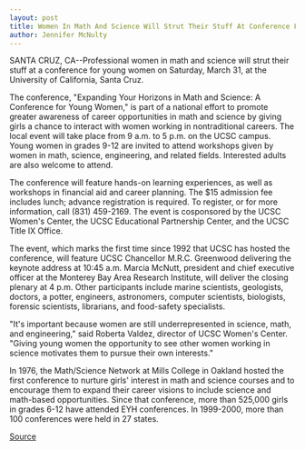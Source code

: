```yaml
---
layout: post
title: Women In Math And Science Will Strut Their Stuff At Conference For Young Women On Saturday, March 31
author: Jennifer McNulty
---
```


SANTA CRUZ, CA--Professional women in math and science will strut their stuff at a conference for young women on Saturday, March 31, at the University of California, Santa Cruz.

The conference, "Expanding Your Horizons in Math and Science: A Conference for Young Women," is part of a national effort to promote greater awareness of career opportunities in math and science by giving girls a chance to interact with women working in nontraditional careers. The local event will take place from 9 a.m. to 5 p.m. on the UCSC campus. Young women in grades 9-12 are invited to attend workshops given by women in math, science, engineering, and related fields. Interested adults are also welcome to attend.

The conference will feature hands-on learning experiences, as well as workshops in financial aid and career planning. The $15 admission fee includes lunch; advance registration is required. To register, or for more information, call (831) 459-2169. The event is cosponsored by the UCSC Women's Center, the UCSC Educational Partnership Center, and the UCSC Title IX Office.

The event, which marks the first time since 1992 that UCSC has hosted the conference, will feature UCSC Chancellor M.R.C. Greenwood delivering the keynote address at 10:45 a.m. Marcia McNutt, president and chief executive officer at the Monterey Bay Area Research Institute, will deliver the closing plenary at 4 p.m. Other participants include marine scientists, geologists, doctors, a potter, engineers, astronomers, computer scientists, biologists, forensic scientists, librarians, and food-safety specialists.

"It's important because women are still underrepresented in science, math, and engineering," said Roberta Valdez, director of UCSC Women's Center. "Giving young women the opportunity to see other women working in science motivates them to pursue their own interests."

In 1976, the Math/Science Network at Mills College in Oakland hosted the first conference to nurture girls' interest in math and science courses and to encourage them to expand their career visions to include science and math-based opportunities. Since that conference, more than 525,000 girls in grades 6-12 have attended EYH conferences. In 1999-2000, more than 100 conferences were held in 27 states.

[Source](http://www1.ucsc.edu/news_events/press_releases/archive/00-01/03-01/conference.html "Permalink to Math and science conference for young women")
